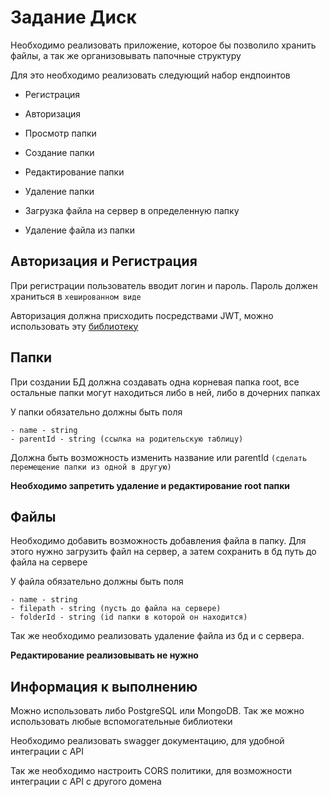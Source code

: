# Задание Диск

Необходимо реализовать приложение, которое бы позволило хранить файлы, а так же организовывать папочные структуру

Для это необходимо реализовать следующий набор ендпоинтов

- Регистрация
- Авторизация


- Просмотр папки
- Создание папки
- Редактирование папки
- Удаление папки


- Загрузка файла на сервер в определенную папку
- Удаление файла из папки

## Авторизация и Регистрация

При регистрации пользователь вводит логин и пароль. Пароль должен храниться в `хешированном виде`

Авторизация должна присходить посредствами JWT, можно использовать эту [библиотеку](https://www.npmjs.com/package/jsonwebtoken)


## Папки

При создании БД должна создавать одна корневая папка root, все остальные папки могут 
находиться либо в ней, либо в дочерних папках

У папки обязательно должны быть поля

    - name - string
    - parentId - string (ссылка на родительскую таблицу)

Должна быть возможность изменить название или parentId `(сделать перемещение папки из одной в другую)`

**Необходимо запретить удаление и редактирование root папки**  


## Файлы

Необходимо добавить возможность добавления файла в папку.
Для этого нужно загрузить файл на сервер, а затем сохранить в бд путь до файла на сервере

У файла обязательно должны быть поля

    - name - string
    - filepath - string (пусть до файла на сервере)
    - folderId - string (id папки в которой он находится)

Так же необходимо реализовать удаление файла из бд и с сервера.

**Редактирование реализовывать не нужно**

## Информация к выполнению

Можно использовать либо PostgreSQL или MongoDB. Так же можно использовать любые вспомогательные библиотеки

Необходимо реализовать swagger документацию, для удобной интеграции с API

Так же необходимо настроить CORS политики, для возможности интеграции с API с другого домена